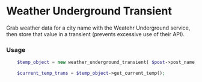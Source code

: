 # Weather Underground Transient

Grab weather data for a city name with the Weatehr Underground service, then store that
value in a transient (prevents excessive use of their API).

### Usage

```php
	$temp_object = new weather_underground_transient( $post->post_name, $state_abr, get_the_title() );

	$current_temp_trans = $temp_object->get_current_temp();
```